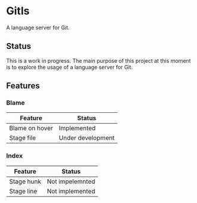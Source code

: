 # Gitls

A language server for Git.

## Status

This is a work in progress. The main purpose of this project at this moment is
to explore the usage of a language server for Git.

## Features

### Blame

| Feature        | Status            |
| -------------- | ----------------- |
| Blame on hover | Implemented       |
| Stage file     | Under development |

### Index

| Feature    | Status          |
| ---------- | --------------- |
| Stage hunk | Not impelemnted |
| Stage line | Not implemented |
